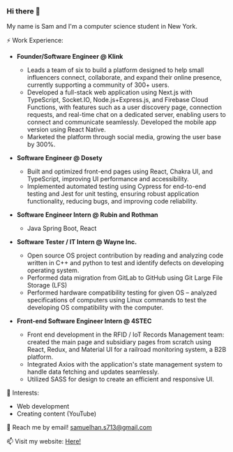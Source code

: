 ### Hi there 👋

My name is Sam and I'm a computer science student in New York.

⚡️ Work Experience:
- **Founder/Software Engineer @ Klink**
  - Leads a team of six to build a platform designed to help small influencers connect, collaborate, and expand their online
presence, currently supporting a community of 300+ users.
  - Developed a full-stack web application using Next.js with TypeScript, Socket.IO, Node.js+Express.js, and Firebase Cloud Functions, with features such as a user discovery page, connection requests, and real-time chat on a dedicated server, enabling users to connect and communicate seamlessly. Developed the mobile app version using React Native.
  - Marketed the platform through social media, growing the user base by 300%.

- **Software Engineer @ Dosety**
  - Built and optimized front-end pages using React, Chakra UI, and TypeScript, improving UI performance and accessibility.
  - Implemented automated testing using Cypress for end-to-end testing and Jest for unit testing, ensuring robust application
functionality, reducing bugs, and improving code reliability.

- **Software Engineer Intern @ Rubin and Rothman**
  - Java Spring Boot, React
- **Software Tester / IT Intern @ Wayne Inc.**
  - Open source OS project contribution by reading and analyzing code written in C++ and python to test and identify defects on developing operating system.
  - Performed data migration from GitLab to GitHub using Git Large File Storage (LFS)
  - Performed hardware compatibility testing for given OS – analyzed specifications of computers using Linux commands to test the developing OS compatibility with the computer.

- **Front-end Software Engineer Intern @ 4STEC**
  - Front end development in the RFID / IoT Records Management team: created the main page and subsidiary pages from scratch using React, Redux, and Material UI for a railroad monitoring system, a B2B platform.
  - Integrated Axios with the application's state management system to handle data fetching and updates seamlessly.
  - Utilized SASS for design to create an efficient and responsive UI.

 🌱 Interests:
 - Web development
 - Creating content (YouTube)

💬 Reach me by email! samuelhan.s713@gmail.com

📫 Visit my website: [Here!](https://samuelhan-com-w78b.vercel.app/)
